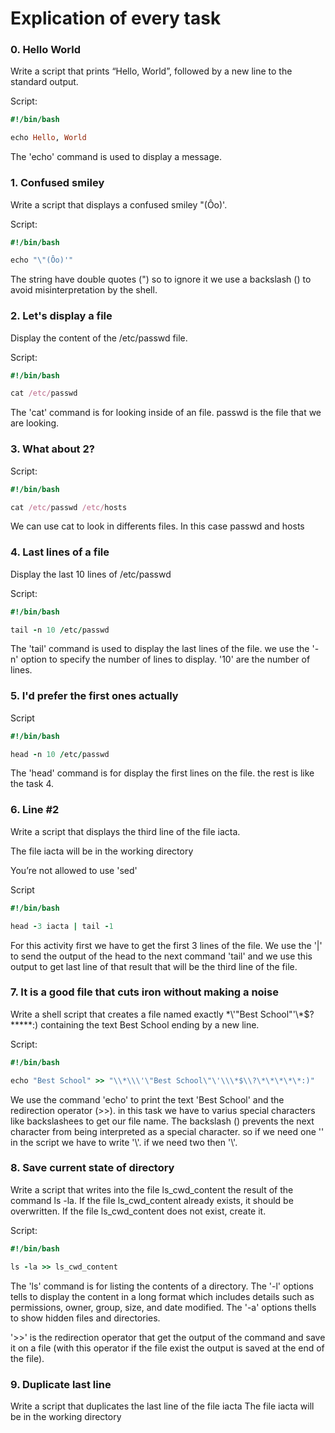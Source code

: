 # Explication of every task

### 0. Hello World

Write a script that prints “Hello, World”, followed by a new line to the standard output.

Script:
```ruby
#!/bin/bash

echo Hello, World
```
The 'echo' command is used to display a message.


### 1. Confused smiley

Write a script that displays a confused smiley "(Ôo)'.

Script:
```ruby
#!/bin/bash

echo "\"(Ôo)'"
```
The string have double quotes (") so to ignore it we use a backslash (\) to avoid misinterpretation by the shell.

### 2. Let's display a file

Display the content of the /etc/passwd file.

Script:
```ruby
#!/bin/bash

cat /etc/passwd
```
The 'cat' command is for looking inside of an file. passwd is the file that we are looking.

### 3. What about 2?

Script:
```ruby
#!/bin/bash

cat /etc/passwd /etc/hosts
```
We can use cat to look in differents files. In this case passwd and hosts

### 4. Last lines of a file

Display the last 10 lines of /etc/passwd

Script:
```ruby
#!/bin/bash

tail -n 10 /etc/passwd
```
The 'tail' command is used to display the last lines of the file. we use the '-n' option to specify the number of lines to display. '10' are the number of lines.

### 5. I'd prefer the first ones actually

Script
```ruby
#!/bin/bash

head -n 10 /etc/passwd
```
The 'head' command is for display the first lines on the file. the rest is like the task 4.

### 6. Line #2

Write a script that displays the third line of the file iacta.

The file iacta will be in the working directory

You’re not allowed to use 'sed'

Script
```ruby
#!/bin/bash

head -3 iacta | tail -1
```
For this activity first we have to get the first 3 lines of the file. We use the '|' to send the output of the head to the next command 'tail' and we use this output to get last line of that result that will be the third line of the file. 

### 7. It is a good file that cuts iron without making a noise

Write a shell script that creates a file named exactly \*\\'"Best School"\'\\*$\?\*\*\*\*\*:) containing the text Best School ending by a new line.

Script:
```ruby
#!/bin/bash

echo "Best School" >> "\\*\\\'\"Best School\"\'\\\*$\\?\*\*\*\*\*:)"
```
We use the command 'echo' to print the text 'Best School' and the redirection operator (>>). in this task we have to varius special characters like backslashees to get our file name. The  backslash (\) prevents the next character from being interpreted as a special character. so if we need one '\' in the script we have to write '\\'. if we need two then '\\\'.

### 8. Save current state of directory

Write a script that writes into the file ls_cwd_content the result of the command ls -la. If the file ls_cwd_content already exists, it should be overwritten. If the file ls_cwd_content does not exist, create it.

Script:
```ruby
#!/bin/bash

ls -la >> ls_cwd_content
```
The 'ls' command is for listing the contents of a directory. The '-l' options tells to display the content in a long format which includes details such as permissions, owner, group, size, and date modified. The '-a' options thells to show hidden files and directories.

'>>'  is the redirection operator that get the output of the command and save it on a file (with this operator if the file exist the output is saved at the end of the file).

### 9. Duplicate last line

Write a script that duplicates the last line of the file iacta
The file iacta will be in the working directory
